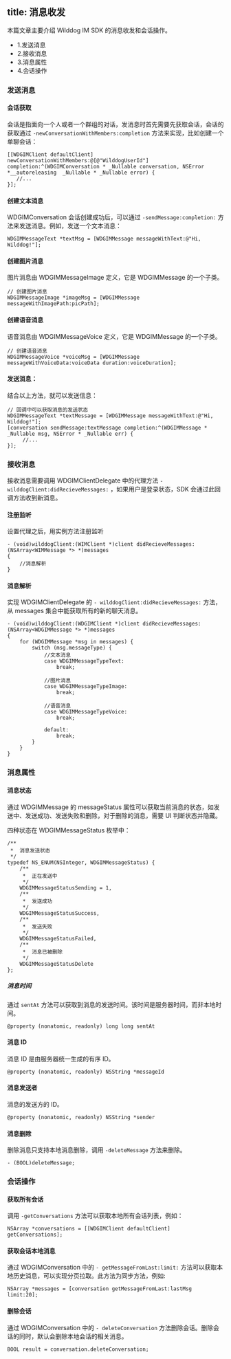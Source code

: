 title: 消息收发
---

本篇文章主要介绍 Wilddog IM SDK 的消息收发和会话操作。

* 1.发送消息
* 2.接收消息
* 3.消息属性
* 4.会话操作

### 发送消息

####  会话获取

会话是指面向一个人或者一个群组的对话，发消息时首先需要先获取会话，会话的获取通过 `-newConversationWithMembers:completion` 方法来实现，比如创建一个单聊会话：

```objc
[[WDGIMClient defaultClient] newConversationWithMembers:@[@"WilddogUserId"] completion:^(WDGIMConversation * _Nullable conversation, NSError *__autoreleasing  _Nullable * _Nullable error) {
   //...
}];

```

#### 创建文本消息

WDGIMConversation 会话创建成功后，可以通过 `-sendMessage:completion:` 方法来发送消息。例如，发送一个文本消息：

```objc
WDGIMMessageText *textMsg = [WDGIMMessage messageWithText:@"Hi, Wilddog!"];
```

#### 创建图片消息

图片消息由 WDGIMMessageImage 定义，它是 WDGIMMessage 的一个子类。
 
```objc
// 创建图片消息
WDGIMMessageImage *imageMsg = [WDGIMMessage messageWithImagePath:picPath];
```

#### 创建语音消息

语音消息由 WDGIMMessageVoice 定义，它是 WDGIMMessage 的一个子类。
 
```objc
// 创建语音消息
WDGIMMessageVoice *voiceMsg = [WDGIMMessage messageWithVoiceData:voiceData duration:voiceDuration];
```

#### 发送消息：

结合以上方法，就可以发送信息：

```objc
// 回调中可以获取消息的发送状态
WDGIMMessageText *textMessage = [WDGIMMessage messageWithText:@"Hi, Wilddog!"];
[conversation sendMessage:textMessage completion:^(WDGIMMessage * _Nullable msg, NSError * _Nullable err) {
     //...       
}];
```

### 接收消息

接收消息需要调用 WDGIMClientDelegate 中的代理方法 `- wilddogClient:didRecieveMessages:` ，如果用户是登录状态，SDK 会通过此回调方法收到新消息。

#### 注册监听

设置代理之后，用实例方法注册监听

```objc 
- (void)wilddogClient:(WIMClient *)client didRecieveMessages:(NSArray<WIMMessage *> *)messages
{
	//消息解析
}
```
	
#### 消息解析

实现 WDGIMClientDelegate 的 `- wilddogClient:didRecieveMessages:` 方法，从 messages 集合中能获取所有的新的聊天消息。

```objc
- (void)wilddogClient:(WDGIMClient *)client didRecieveMessages:(NSArray<WDGIMMessage *> *)messages
{
    for (WDGIMMessage *msg in messages) {
        switch (msg.messageType) {
            //文本消息
            case WDGIMMessageTypeText:
                break;
                
            //图片消息
            case WDGIMMessageTypeImage:
                break;
                
            //语音消息
            case WDGIMMessageTypeVoice:
                break;
                
            default:
                break;
        }
    }
}
```

### 消息属性

#### 消息状态

通过 WDGIMMessage 的 messageStatus 属性可以获取当前消息的状态，如发送中、发送成功、发送失败和删除，对于删除的消息，需要 UI 判断状态并隐藏。

四种状态在 WDGIMMessageStatus 枚举中：

```
/**
 *  消息发送状态
 */
typedef NS_ENUM(NSInteger, WDGIMMessageStatus) {
    /**
     *  正在发送中
     */
    WDGIMMessageStatusSending = 1,
    /**
     *  发送成功
     */
    WDGIMMessageStatusSuccess,
    /**
     *  发送失败
     */
    WDGIMMessageStatusFailed,
    /**
     *  消息已被删除
     */
    WDGIMMessageStatusDelete
};

```

##### 消息时间

通过 `sentAt` 方法可以获取到消息的发送时间。该时间是服务器时间，而非本地时间。

```
@property (nonatomic, readonly) long long sentAt
```

#### 消息 ID

消息 ID 是由服务器统一生成的有序 ID。

	@property (nonatomic, readonly) NSString *messageId
	
#### 消息发送者

消息的发送方的 ID。

	@property (nonatomic, readonly) NSString *sender
	
#### 消息删除

删除消息只支持本地消息删除，调用 `-deleteMessage` 方法来删除。

	- (BOOL)deleteMessage;

###  会话操作

#### 获取所有会话

调用 `-getConversations` 方法可以获取本地所有会话列表，例如：

	NSArray *conversations = [[WDGIMClient defaultClient] getConversations];
	
#### 获取会话本地消息

通过 WDGIMConversation 中的 `- getMessageFromLast:limit:` 方法可以获取本地历史消息，可以实现分页拉取。此方法为同步方法，例如:

	NSArray *messages = [conversation getMessageFromLast:lastMsg limit:20];
	
#### 删除会话

通过 WDGIMConversation 中的 `- deleteConversation` 方法删除会话。删除会话的同时，默认会删除本地会话的相关消息。

	BOOL result = conversation.deleteConversation;
 
 
 